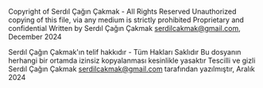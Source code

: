 Copyright of Serdıl Çağın Çakmak - All Rights Reserved
Unauthorized copying of this file, via any medium is strictly prohibited
Proprietary and confidential
Written by Serdıl Çağın Çakmak <serdilcakmak@gmail.com>, December 2024
 
Serdıl Çağın Çakmak'ın telif hakkıdır - Tüm Hakları Saklıdır
Bu dosyanın herhangi bir ortamda izinsiz kopyalanması kesinlikle yasaktır
Tescilli ve gizli
Serdıl Çağın Çakmak <serdilcakmak@gmail.com> tarafından yazılmıştır, Aralık 2024
